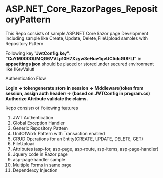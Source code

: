 # ASP.NET_Core_RazorPages_RepositoryPattern
This Repo consists of sample ASP.NET Core Razor page Development including sample like Create, Update, Delete, FileUpload samples with Repository Pattern

Following key **"JwtConfig:key": "CuYM000OLlMQG6VVLp1OH7Xzyw3eHuw1qvUC5dcGt8FLI"** in **appsettings json** should be placed or stored under secured environment like (KeyValut)

Authentication Flow

**Login -> tokengenerate store in session -> Middleware(token from session, assign auth header) -> (based on JWTConfig in program.cs) Authorize Attribute validate the claims.**

Repo consists of Following features
1. JWT Authentication
2. Global Exception Handler
3. Generic Repository Pattern
4. UnitOfWork Pattern with Transaction enabled
5. CRUD Operations for an Entity(CREATE, UPDATE, DELETE, GET)
6. FileUpload
7. Attributes (asp-for, asp-page, asp-route, asp-items, asp-page-handler)
8. Jquery code in Razor page
9. asp-page handler sample
10. Multiple Forms in same page
11. Dependency Injection
  
